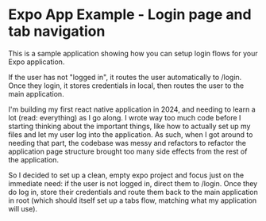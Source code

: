 # Expo App Example - Login page and tab navigation

This is a sample application showing how you can setup login flows for your Expo application.

If the user has not "logged in", it routes the user automatically to /login. Once they login, it stores credentials in local, then routes the user
to the main application.

I'm building my first react native application in 2024, and needing to learn a lot (read: everything) as I go along. I wrote way too much code
before I starting thinking about the important things, like how to actually set up my files and let my user log into the application. As such,
when I got around to needing that part, the codebase was messy and refactors to refactor the application page structure brought too many
side effects from the rest of the application.

So I decided to set up a clean, empty expo project and focus just on the immediate need: if the user is not logged in, direct them to /login. Once they
do log in, store their credentials and route them back to the main application in root (which should itself set up a tabs flow, matching what my application
will use).

